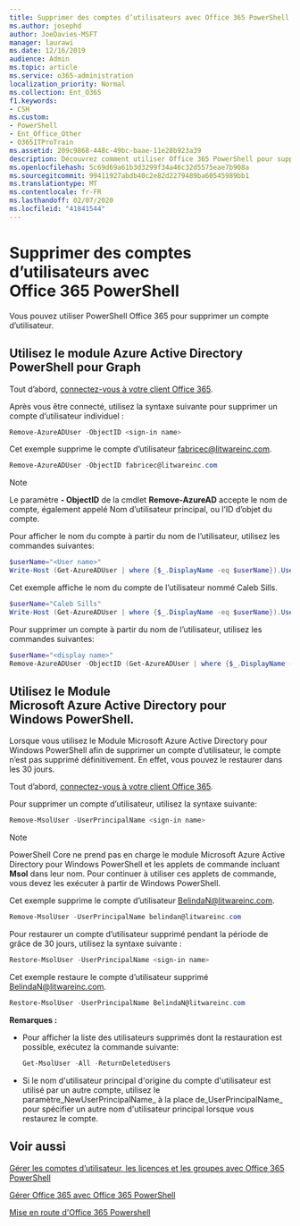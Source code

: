 ```yaml
---
title: Supprimer des comptes d’utilisateurs avec Office 365 PowerShell
ms.author: josephd
author: JoeDavies-MSFT
manager: laurawi
ms.date: 12/16/2019
audience: Admin
ms.topic: article
ms.service: o365-administration
localization_priority: Normal
ms.collection: Ent_O365
f1.keywords:
- CSH
ms.custom:
- PowerShell
- Ent_Office_Other
- O365ITProTrain
ms.assetid: 209c9868-448c-49bc-baae-11e28b923a39
description: Découvrez comment utiliser Office 365 PowerShell pour supprimer des comptes d'utilisateur Office 365.
ms.openlocfilehash: 5c69d69a61b3d3299f34a46c32d5575eae7b908a
ms.sourcegitcommit: 99411927abdb40c2e82d2279489ba60545989bb1
ms.translationtype: MT
ms.contentlocale: fr-FR
ms.lasthandoff: 02/07/2020
ms.locfileid: "41841544"
---
```

# <a name="delete-user-accounts-with-office-365-powershell"></a>Supprimer des comptes d’utilisateurs avec Office 365 PowerShell

Vous pouvez utiliser PowerShell Office 365 pour supprimer un compte d’utilisateur.
   
## <a name="use-the-azure-active-directory-powershell-for-graph-module"></a>Utilisez le module Azure Active Directory PowerShell pour Graph

Tout d’abord, [connectez-vous à votre client Office 365](connect-to-office-365-powershell.md#connect-with-the-azure-active-directory-powershell-for-graph-module).

Après vous être connecté, utilisez la syntaxe suivante pour supprimer un compte d’utilisateur individuel :
  
```powershell
Remove-AzureADUser -ObjectID <sign-in name>
```

Cet exemple supprime le compte d’utilisateur fabricec@litwareinc.com.
  
```powershell
Remove-AzureADUser -ObjectID fabricec@litwareinc.com
```

> [!NOTE]
> Le paramètre **- ObjectID** de la cmdlet **Remove-AzureAD** accepte le nom de compte, également appelé Nom d’utilisateur principal, ou l’ID d’objet du compte.
  
Pour afficher le nom du compte à partir du nom de l’utilisateur, utilisez les commandes suivantes:
  
```powershell
$userName="<User name>"
Write-Host (Get-AzureADUser | where {$_.DisplayName -eq $userName}).UserPrincipalName
```

Cet exemple affiche le nom du compte de l’utilisateur nommé Caleb Sills.
  
```powershell
$userName="Caleb Sills"
Write-Host (Get-AzureADUser | where {$_.DisplayName -eq $userName}).UserPrincipalName
```

Pour supprimer un compte à partir du nom de l’utilisateur, utilisez les commandes suivantes:
  
```powershell
$userName="<display name>"
Remove-AzureADUser -ObjectID (Get-AzureADUser | where {$_.DisplayName -eq $userName}).UserPrincipalName
```

## <a name="use-the-microsoft-azure-active-directory-module-for-windows-powershell"></a>Utilisez le Module Microsoft Azure Active Directory pour Windows PowerShell.

Lorsque vous utilisez le Module Microsoft Azure Active Directory pour Windows PowerShell afin de supprimer un compte d’utilisateur, le compte n’est pas supprimé définitivement. En effet, vous pouvez le restaurer dans les 30 jours.

Tout d’abord, [connectez-vous à votre client Office 365](connect-to-office-365-powershell.md#connect-with-the-microsoft-azure-active-directory-module-for-windows-powershell).

Pour supprimer un compte d’utilisateur, utilisez la syntaxe suivante:
  
```powershell
Remove-MsolUser -UserPrincipalName <sign-in name>
```

>[!Note]
>PowerShell Core ne prend pas en charge le module Microsoft Azure Active Directory pour Windows PowerShell et les applets de commande incluant **Msol** dans leur nom. Pour continuer à utiliser ces applets de commande, vous devez les exécuter à partir de Windows PowerShell.
>

Cet exemple supprime le compte d’utilisateur BelindaN@litwareinc.com.
  
```powershell
Remove-MsolUser -UserPrincipalName belindan@litwareinc.com
```

Pour restaurer un compte d’utilisateur supprimé pendant la période de grâce de 30 jours, utilisez la syntaxe suivante :
  
```powershell
Restore-MsolUser -UserPrincipalName <sign-in name>
```

Cet exemple restaure le compte d’utilisateur supprimé BelindaN@litwareinc.com.
  
```powershell
Restore-MsolUser -UserPrincipalName BelindaN@litwareinc.com
```

 **Remarques :**
  
- Pour afficher la liste des utilisateurs supprimés dont la restauration est possible, exécutez la commande suivante:
    
  ```powershell
  Get-MsolUser -All -ReturnDeletedUsers
  ```

- Si le nom d'utilisateur principal d'origine du compte d'utilisateur est utilisé par un autre compte, utilisez le paramètre_NewUserPrincipalName_ à la place de_UserPrincipalName_ pour spécifier un autre nom d'utilisateur principal lorsque vous restaurez le compte.


## <a name="see-also"></a>Voir aussi

[Gérer les comptes d’utilisateur, les licences et les groupes avec Office 365 PowerShell](manage-user-accounts-and-licenses-with-office-365-powershell.md)
  
[Gérer Office 365 avec Office 365 PowerShell](manage-office-365-with-office-365-powershell.md)
  
[Mise en route d'Office 365 Powershell](getting-started-with-office-365-powershell.md)
